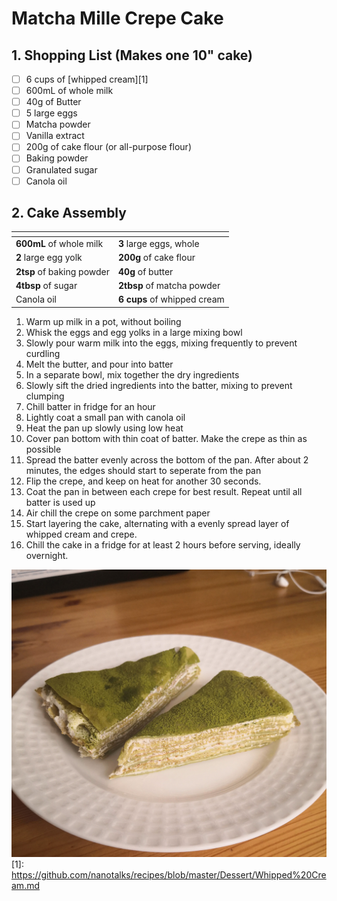 # Matcha Mille Crepe Cake

## 1. Shopping List (Makes one 10" cake)
- [ ] 6 cups of [whipped cream][1]
- [ ] 600mL of whole milk
- [ ] 40g of Butter
- [ ] 5 large eggs
- [ ] Matcha powder
- [ ] Vanilla extract
- [ ] 200g of cake flour (or all-purpose flour)
- [ ] Baking powder
- [ ] Granulated sugar
- [ ] Canola oil

## 2. Cake Assembly
|<!-- -->|<!-- -->|
|---|---|
| **600mL** of whole milk | **3** large eggs, whole|
| **2** large egg yolk | **200g** of cake flour | 
| **2tsp** of baking powder | **40g** of butter |
| **4tbsp** of sugar | **2tbsp** of matcha powder |
| Canola oil | **6 cups** of whipped cream |

1. Warm up milk in a pot, without boiling
2. Whisk the eggs and egg yolks in a large mixing bowl
3. Slowly pour warm milk into the eggs, mixing frequently to prevent curdling
4. Melt the butter, and pour into batter
5. In a separate bowl, mix together the dry ingredients
6. Slowly sift the dried ingredients into the batter, mixing to prevent clumping
7. Chill batter in fridge for an hour
8. Lightly coat a small pan with canola oil
9. Heat the pan up slowly using low heat
10. Cover pan bottom with thin coat of batter. Make the crepe as thin as possible
11. Spread the batter evenly across the bottom of the pan. After about 2 minutes, the edges should start to seperate from the pan
12. Flip the crepe, and keep on heat for another 30 seconds.
13. Coat the pan in between each crepe for best result. Repeat until all batter is used up
14. Air chill the crepe on some parchment paper
15. Start layering the cake, alternating with a evenly spread layer of whipped cream and crepe.
16. Chill the cake in a fridge for at least 2 hours before serving, ideally overnight.

![Final presentation of Matcha Mille Crepe Cake](Images/Matcha%20Mille%20Crepe%20Cake%20-%20Overview.jpg)
[1]: https://github.com/nanotalks/recipes/blob/master/Dessert/Whipped%20Cream.md